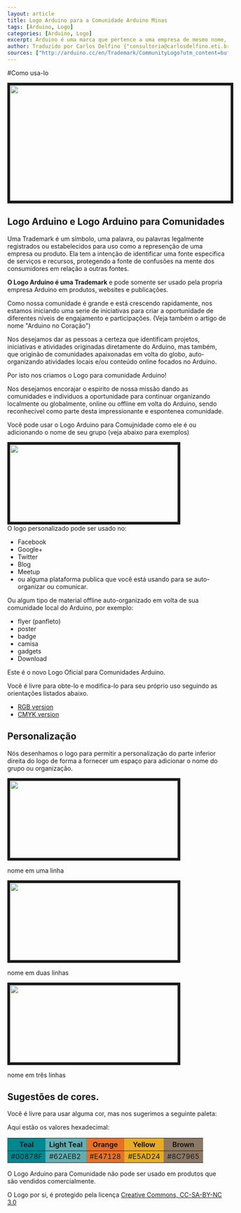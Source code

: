 ```yaml
---
layout: article
title: Logo Arduino para a Comunidade Arduino Minas
tags: [Arduino, Logo]
categories: [Arduino, Logo]
excerpt: Arduino é uma marca que pertence a uma empresa de mesmo nome, veja neste artigo o que esta empresa está fazendo para que as comunidades que tem crescido a sua volta possam manter uma identidade comum.
author: Traduzido por Carlos Delfino {"consultoria@carlosdelfino.eti.br"}
sources: ["http://arduino.cc/en/Trademark/CommunityLogo?utm_content=bufferd3518&utm_source=buffer&utm_medium=facebook&utm_campaign=Buffer"]
---
```


#Como usa-lo
<div class="imageBox" id="center">
<a rel="lightbox" title="Bordado com LilyPad" href="/images/logo/arduino/ArduinoCommunityLogo.png">
<img src="/images/logo/arduino/ArduinoCommunityLogo.png" width="620" height="263"  border="6" />
</a>
</div>

## Logo Arduino e Logo Arduino para Comunidades
Uma Trademark é um símbolo, uma palavra, ou palavras legalmente registrados ou
estabelecidos para uso como a represenção de uma empresa ou produto. Ela tem a
intenção de identificar uma fonte especifica de serviços e recursos, protegendo
a fonte de confusões na mente dos consumidores em relação a outras fontes.

**O Logo Arduino é uma Trademark** e pode somente ser usado pela propria
empresa Arduino em produtos, websites e publicações.

Como nossa comunidade é grande e está crescendo rapidamente, nos estamos
iniciando uma serie de iniciativas para criar a oportunidade de diferentes
níveis de engajamento e participações. (Veja também o artigo de nome "Arduino
no Coração")

Nos desejamos dar as pessoas a certeza que identificam projetos, iniciativas e
atividades originadas diretamente do Arduino, mas também, que originão de
comunidades apaixonadas em volta do globo, auto-organizando atividades locais
e/ou conteúdo online focados no Arduino.

Por isto nos criamos o Logo para comunidade Arduino!

Nos desejamos encorajar o espirito de nossa missão dando as comunidades e
individuos a oportunidade para continuar organizando localmente ou globalmente,
online ou offline em volta do Arduino, sendo reconhecivel como parte desta
impressionante e espontenea comunidade.

Você pode usar o Logo Arduino para Comujnidade como ele é ou adicionando o nome
de seu grupo (veja abaixo para exemplos)

<div class="imageBox" id="center">
<a rel="lightbox" title="Bordado com LilyPad" href="/images/logo/arduino/ArduinoCommunityLogo_CustoMArea.png">
<img src="/images/logo/arduino/ArduinoCommunityLogo_CustonArea.png" width="383" height="176"  border="6" />
</a>
</div>
O logo personalizado pode ser usado no:

 * Facebook
 * Google+
 * Twitter
 * Blog
 * Meetup
 * ou alguma plataforma publica que você está usando para se auto-organizar ou
   comunicar.

Ou algum tipo de material offline auto-organizado em volta de sua comunidade
local do Arduino, por exemplo:

 * flyer (panfleto)
 * poster
 * badge
 * camisa
 * gadgets
 * Download

Este é o novo Logo Oficial para Comunidades Arduino.

Você é livre para obte-lo e modifica-lo para seu próprio uso seguindo as
orientações listados abaixo.

 * [RGB version](http://arduino.cc/en/uploads/Trademark/ArduinoCommunityLogo_RGB.pdf)
 * [CMYK version](http://arduino.cc/en/uploads/Trademark/ArduinoCommunityLogo_CMYK.pdf)

## Personalização
Nós desenhamos o logo para permitir a personalização do parte inferior direita
do logo de forma a fornecer um espaço para adicionar o nome do grupo ou organização.

<div class="imageBox" id="center">
<a rel="lightbox" title="Bordado com LilyPad" href="/images/logo/arduino/ArduinoCommunityLogo_1line.png">
<img src="/images/logo/arduino/ArduinoCommunityLogo_1line.png" width="383" height="176"  border="6" />
</a>
</div>
<p>nome em uma linha</p>

<div class="imageBox" id="center">
<a rel="lightbox" title="Bordado com LilyPad" href="/images/logo/arduino/ArduinoCommunityLogo_2line.png">
<img src="/images/logo/arduino/ArduinoCommunityLogo_2line.png" width="383" height="176"  border="6" />
</a>
</div>
<p>nome em duas linhas</p>

<div class="imageBox" id="center">
<a rel="lightbox" title="Bordado com LilyPad" href="/images/logo/arduino/ArduinoCommunityLogo_3line.png">
<img src="/images/logo/arduino/ArduinoCommunityLogo_3line.png" width="383" height="176"  border="6" />
</a>
</div>
<p>nome em três linhas</p>

## Sugestões de cores.

Você é livre para usar alguma cor, mas nos sugerimos a seguinte paleta:

Aqui estão os valores hexadecimal:

<table>
 <thead>
  <tr>
   <th style="background-color:#00878F">Teal</th><th style="background-color:#62AEB2">Light Teal</th><th style="background-color:#E47128">Orange</th><th style="background-color:#E5AD24">Yellow</th><th style="background-color:#8C7965">Brown</th>
  </tr>
 </thead>
 <tbody>
  <tr>
   <td style="background-color:#00878F">#00878F</td><td style="background-color:#62AEB2">#62AEB2</td><td style="background-color:#E47128">#E47128</td><td style="background-color:#E5AD24">#E5AD24</td><td style="background-color:#8C7965">#8C7965</td>
  </tr>
 </tbody>
</table>

O Logo Arduino para Comunidade não pode ser usado em produtos que são vendidos
comercialmente.

O Logo por si, é protegido pela licença [Creative Commons, CC-SA-BY-NC 3.0](http://creativecommons.org/licenses/by-sa/3.0/)

